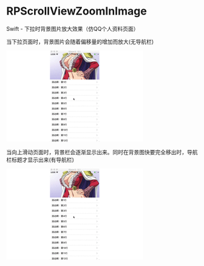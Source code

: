 # RPScrollViewZoomInImage

Swift - 下拉时背景图片放大效果（仿QQ个人资料页面）

当下拉页面时，背景图片会随着偏移量的增加而放大(无导航栏)

![image](https://github.com/gongyuhonglou/RPScrollViewZoomInImage/blob/master/RPScrollViewZoomInImage/无导航栏.gif)

当向上滑动页面时，背景栏会逐渐显示出来。同时在背景图快要完全移出时，导航栏标题才显示出来(有导航栏)

![image](https://github.com/gongyuhonglou/RPScrollViewZoomInImage/blob/master/RPScrollViewZoomInImage/有导航栏.gif)

